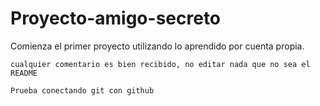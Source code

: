 <h1>Proyecto-amigo-secreto</h1>

Comienza el primer proyecto utilizando lo aprendido por cuenta propia. 

```cualquier comentario es bien recibido, no editar nada que no sea el README```

```Prueba conectando git con github```